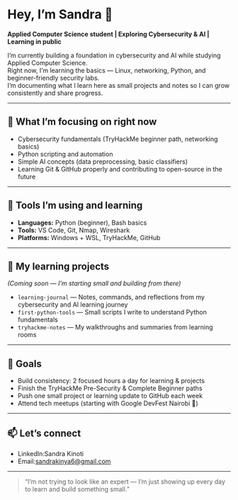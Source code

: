 # Hey, I’m Sandra 👋

**Applied Computer Science student | Exploring Cybersecurity & AI | Learning in public**

I’m currently building a foundation in cybersecurity and AI while studying Applied Computer Science.  
Right now, I’m learning the basics — Linux, networking, Python, and beginner-friendly security labs.  
I’m documenting what I learn here as small projects and notes so I can grow consistently and share progress.

---

## 🌱 What I’m focusing on right now
- Cybersecurity fundamentals (TryHackMe beginner path, networking basics)
- Python scripting and automation
- Simple AI concepts (data preprocessing, basic classifiers)
- Learning Git & GitHub properly and contributing to open-source in the future

---

## 🧰 Tools I’m using and learning
- **Languages:** Python (beginner), Bash basics  
- **Tools:** VS Code, Git, Nmap, Wireshark  
- **Platforms:** Windows + WSL, TryHackMe, GitHub  

---

## 📘 My learning projects
*(Coming soon — I’m starting small and building from there)*  
- `learning-journal` — Notes, commands, and reflections from my cybersecurity and AI learning journey  
- `first-python-tools` — Small scripts I write to understand Python fundamentals  
- `tryhackme-notes` — My walkthroughs and summaries from learning rooms  

---

## 🧭 Goals
- Build consistency: 2 focused hours a day for learning & projects  
- Finish the TryHackMe Pre-Security & Complete Beginner paths  
- Push one small project or learning update to GitHub each week  
- Attend tech meetups (starting with Google DevFest Nairobi 🚀)

---

## 📫 Let’s connect
- LinkedIn:Sandra Kinoti  
- Email:sandrakinya6@gmail.com  

---

> “I’m not trying to look like an expert — I’m just showing up every day to learn and build something small.”
